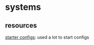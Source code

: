 # systems

## resources

[starter configs](https://github.com/Misterio77/nix-starter-configs): used a lot to start configs
